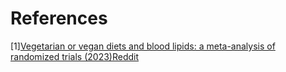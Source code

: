# References
[1][Vegetarian or vegan diets and blood lipids: a meta-analysis of randomized trials (2023)](https://academic.oup.com/eurheartj/advance-article/doi/10.1093/eurheartj/ehad211/7177660?login=false)[Reddit](https://www.reddit.com/r/science/comments/13rqp7j/vegetarian_and_vegan_diets_were_associated_with/)